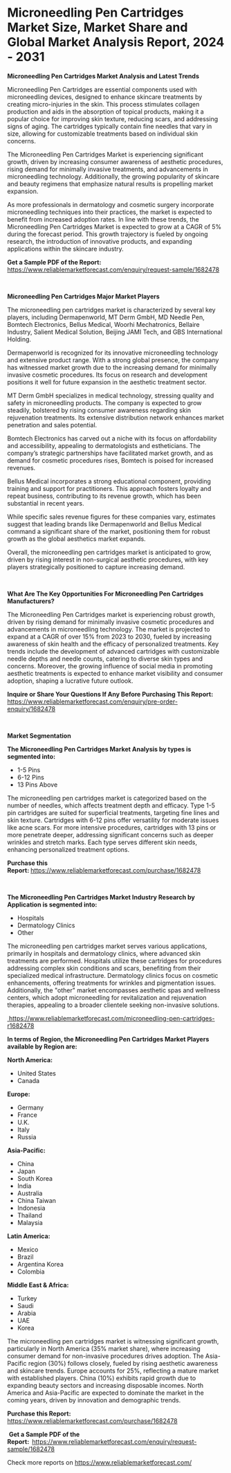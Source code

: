 <p><h1>Microneedling Pen Cartridges Market Size, Market Share and Global Market Analysis Report, 2024 - 2031</h1></p><p><strong>Microneedling Pen Cartridges Market Analysis and Latest Trends</strong></p>
<p><p>Microneedling Pen Cartridges are essential components used with microneedling devices, designed to enhance skincare treatments by creating micro-injuries in the skin. This process stimulates collagen production and aids in the absorption of topical products, making it a popular choice for improving skin texture, reducing scars, and addressing signs of aging. The cartridges typically contain fine needles that vary in size, allowing for customizable treatments based on individual skin concerns.</p><p>The Microneedling Pen Cartridges Market is experiencing significant growth, driven by increasing consumer awareness of aesthetic procedures, rising demand for minimally invasive treatments, and advancements in microneedling technology. Additionally, the growing popularity of skincare and beauty regimens that emphasize natural results is propelling market expansion. </p><p>As more professionals in dermatology and cosmetic surgery incorporate microneedling techniques into their practices, the market is expected to benefit from increased adoption rates. In line with these trends, the Microneedling Pen Cartridges Market is expected to grow at a CAGR of 5% during the forecast period. This growth trajectory is fueled by ongoing research, the introduction of innovative products, and expanding applications within the skincare industry.</p></p>
<p><strong>Get a Sample PDF of the Report:&nbsp;</strong> <a href="https://www.reliablemarketforecast.com/enquiry/request-sample/1682478?utm_campaign=1890&utm_medium=2&utm_source=Github&utm_content=ia&utm_term=30122024&utm_id=microneedling-pen-cartridges">https://www.reliablemarketforecast.com/enquiry/request-sample/1682478</a></p>
<p>&nbsp;</p>
<p><strong>Microneedling Pen Cartridges Major Market Players</strong></p>
<p><p>The microneedling pen cartridges market is characterized by several key players, including Dermapenworld, MT Derm GmbH, MD Needle Pen, Bomtech Electronics, Bellus Medical, Woorhi Mechatronics, Bellaire Industry, Salient Medical Solution, Beijing JAMI Tech, and GBS International Holding. </p><p>Dermapenworld is recognized for its innovative microneedling technology and extensive product range. With a strong global presence, the company has witnessed market growth due to the increasing demand for minimally invasive cosmetic procedures. Its focus on research and development positions it well for future expansion in the aesthetic treatment sector.</p><p>MT Derm GmbH specializes in medical technology, stressing quality and safety in microneedling products. The company is expected to grow steadily, bolstered by rising consumer awareness regarding skin rejuvenation treatments. Its extensive distribution network enhances market penetration and sales potential.</p><p>Bomtech Electronics has carved out a niche with its focus on affordability and accessibility, appealing to dermatologists and estheticians. The company’s strategic partnerships have facilitated market growth, and as demand for cosmetic procedures rises, Bomtech is poised for increased revenues.</p><p>Bellus Medical incorporates a strong educational component, providing training and support for practitioners. This approach fosters loyalty and repeat business, contributing to its revenue growth, which has been substantial in recent years.</p><p>While specific sales revenue figures for these companies vary, estimates suggest that leading brands like Dermapenworld and Bellus Medical command a significant share of the market, positioning them for robust growth as the global aesthetics market expands.</p><p>Overall, the microneedling pen cartridges market is anticipated to grow, driven by rising interest in non-surgical aesthetic procedures, with key players strategically positioned to capture increasing demand.</p></p>
<p>&nbsp;</p>
<p><strong>What Are The Key Opportunities For Microneedling Pen Cartridges Manufacturers?</strong></p>
<p><p>The Microneedling Pen Cartridges market is experiencing robust growth, driven by rising demand for minimally invasive cosmetic procedures and advancements in microneedling technology. The market is projected to expand at a CAGR of over 15% from 2023 to 2030, fueled by increasing awareness of skin health and the efficacy of personalized treatments. Key trends include the development of advanced cartridges with customizable needle depths and needle counts, catering to diverse skin types and concerns. Moreover, the growing influence of social media in promoting aesthetic treatments is expected to enhance market visibility and consumer adoption, shaping a lucrative future outlook.</p></p>
<p><strong>Inquire or Share Your Questions If Any Before Purchasing This Report:</strong> <a href="https://www.reliablemarketforecast.com/enquiry/pre-order-enquiry/1682478?utm_campaign=1890&utm_medium=2&utm_source=Github&utm_content=ia&utm_term=30122024&utm_id=microneedling-pen-cartridges">https://www.reliablemarketforecast.com/enquiry/pre-order-enquiry/1682478</a></p>
<p>&nbsp;</p>
<p><strong>Market Segmentation</strong></p>
<p><strong>The Microneedling Pen Cartridges Market Analysis by types is segmented into:</strong></p>
<p><ul><li>1-5 Pins</li><li>6-12 Pins</li><li>13 Pins Above</li></ul></p>
<p><p>The microneedling pen cartridges market is categorized based on the number of needles, which affects treatment depth and efficacy. Type 1-5 pin cartridges are suited for superficial treatments, targeting fine lines and skin texture. Cartridges with 6-12 pins offer versatility for moderate issues like acne scars. For more intensive procedures, cartridges with 13 pins or more penetrate deeper, addressing significant concerns such as deeper wrinkles and stretch marks. Each type serves different skin needs, enhancing personalized treatment options.</p></p>
<p><strong>Purchase this Report:&nbsp;</strong><a href="https://www.reliablemarketforecast.com/purchase/1682478?utm_campaign=1890&utm_medium=2&utm_source=Github&utm_content=ia&utm_term=30122024&utm_id=microneedling-pen-cartridges">https://www.reliablemarketforecast.com/purchase/1682478</a></p>
<p>&nbsp;</p>
<p><strong>The Microneedling Pen Cartridges Market Industry Research by Application is segmented into:</strong></p>
<p><ul><li>Hospitals</li><li>Dermatology Clinics</li><li>Other</li></ul></p>
<p><p>The microneedling pen cartridges market serves various applications, primarily in hospitals and dermatology clinics, where advanced skin treatments are performed. Hospitals utilize these cartridges for procedures addressing complex skin conditions and scars, benefiting from their specialized medical infrastructure. Dermatology clinics focus on cosmetic enhancements, offering treatments for wrinkles and pigmentation issues. Additionally, the "other" market encompasses aesthetic spas and wellness centers, which adopt microneedling for revitalization and rejuvenation therapies, appealing to a broader clientele seeking non-invasive solutions.</p></p>
<p><a href="https://www.reliablemarketforecast.com/microneedling-pen-cartridges-r1682478?utm_campaign=1890&utm_medium=2&utm_source=Github&utm_content=ia&utm_term=30122024&utm_id=microneedling-pen-cartridges">&nbsp;https://www.reliablemarketforecast.com/microneedling-pen-cartridges-r1682478</a></p>
<p><strong>In terms of Region, the Microneedling Pen Cartridges Market Players available by Region are:</strong></p>
<p>
    <p> <strong> North America: </strong>
        <ul>
            <li>United States</li>
            <li>Canada</li>
        </ul>
        </p> 
    <p> <strong> Europe: </strong>
        <ul>
            <li>Germany</li>
            <li>France</li>
            <li>U.K.</li>
            <li>Italy</li>
            <li>Russia</li>
        </ul>
        </p> 
    <p> <strong> Asia-Pacific: </strong>
        <ul>
            <li>China</li>
            <li>Japan</li>
            <li>South Korea</li>
            <li>India</li>
            <li>Australia</li>
            <li>China Taiwan</li>
            <li>Indonesia</li>
            <li>Thailand</li>
            <li>Malaysia</li>
        </ul>
        </p> 
    <p> <strong> Latin America: </strong>
        <ul>
            <li>Mexico</li>
            <li>Brazil</li>
            <li>Argentina Korea</li>
            <li>Colombia</li>
        </ul>
        </p> 
    <p> <strong> Middle East & Africa: </strong>
        <ul>
            <li>Turkey</li>
            <li>Saudi</li>
            <li>Arabia</li>
            <li>UAE</li>
            <li>Korea</li>
        </ul>
    </p>
    </p>
<p><p>The microneedling pen cartridges market is witnessing significant growth, particularly in North America (35% market share), where increasing consumer demand for non-invasive procedures drives adoption. The Asia-Pacific region (30%) follows closely, fueled by rising aesthetic awareness and skincare trends. Europe accounts for 25%, reflecting a mature market with established players. China (10%) exhibits rapid growth due to expanding beauty sectors and increasing disposable incomes. North America and Asia-Pacific are expected to dominate the market in the coming years, driven by innovation and demographic trends.</p></p>
<p><strong>Purchase this Report: </strong><a href="https://www.reliablemarketforecast.com/purchase/1682478?utm_campaign=1890&utm_medium=2&utm_source=Github&utm_content=ia&utm_term=30122024&utm_id=microneedling-pen-cartridges">https://www.reliablemarketforecast.com/purchase/1682478</a></p>
<p>&nbsp;<strong>Get a Sample PDF of the Report:&nbsp;&nbsp;</strong><a href="https://www.reliablemarketforecast.com/enquiry/request-sample/1682478?utm_campaign=1890&utm_medium=2&utm_source=Github&utm_content=ia&utm_term=30122024&utm_id=microneedling-pen-cartridges">https://www.reliablemarketforecast.com/enquiry/request-sample/1682478</a></p>
<p><strong></strong></p>
<p>Check more reports on <a href="https://www.reliablemarketforecast.com/?utm_campaign=1890&utm_medium=2&utm_source=Github&utm_content=ia&utm_term=30122024&utm_id=microneedling-pen-cartridges">https://www.reliablemarketforecast.com/</a></p>